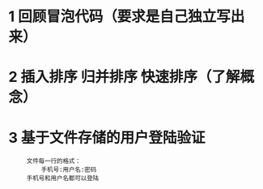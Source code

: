 # 1 回顾冒泡代码（要求是自己独立写出来）
# 2 插入排序 归并排序 快速排序（了解概念）
# 3 基于文件存储的用户登陆验证
```
     文件每一行的格式：
         手机号:用户名:密码
     手机号和用户名都可以登陆
```